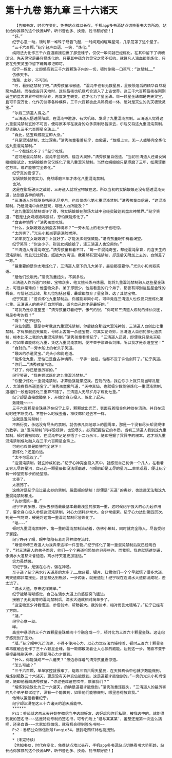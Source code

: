 # 第十九卷 第九章 三十六诸天
        【告知书友，时代在变化，免费站点难以长存，手机app多书源站点切换看书大势所趋，站长给你推荐的这个换源APP，听书音色多、换源、找书都好使！】
       “好。”
       纪宁心意一动，顿时那一堆珠子尽皆飞起，一时间宛如璀璨星河，几乎笼罩了这个屋子。
       “三千六百颗。”纪宁轻声自语，一笑，“炼化。”
       纯阳法力化作三千六百道直接包裹了那些珠子，仅仅一瞬间就已经炼化，在其中留下了魂魄印记。先天灵宝是最容易炼化的，只要其中蕴含的灵宝之灵不抵抗，就算凡人滴血都能炼化，只要在先天灵宝中留下魂魄印记即可。
       纪宁一炼化，立即感应到三千六百颗珠子内的一切，顿时倒吸一口凉气：“这禁制……”
       仿佛天书。
       浩瀚，玄妙，不可测。
       “哼，看到这禁制了吧。”清秀孩童冷傲道，“混沌中也有无数星辰，星辰陨落后的精华自然凝聚为晶核，而在盘古开天地时，这些晶核也机缘巧合进入了上古世界。这三千六百颗晶核在刚刚诞生的盘古世界中得到孕养，再度发生蜕变，这才化为了星金珠。每一颗星金珠都是先天灵宝，且可千变万化，化作刀剑等各种模样，三千六百颗彼此共鸣宛如一体，绝对是天生的先天极致灵宝。”
       “尔后三清道人得之。”
       “三清道人悟透阴阳后，在混沌中遨游，有大机缘，发现了九重混沌禁制。三清道人觉得这九重混沌禁制玄妙不可言，便将原本印在我身的众多禁制尽皆抹去，尔后又将这九重混沌禁制，尽皆融入三千六百颗星金珠上。”
       “自此，这宝珠威能立即大涨。”
       “只是混沌禁制，太过深奥。”清秀孩童看着纪宁，自傲道，“放眼上古，无一人能够完全炼化这九重混沌禁制。”
       “一个都炼化不了？”纪宁吃惊。
       “这可是混沌禁制，混沌中显现的，蕴含大奥妙。”清秀孩童自信道，“当初三清道人还请女娲娘娘尝试之，女娲娘娘也仅仅炼化了第八重混沌禁制。当然女娲娘娘只是琢磨了三年，如果琢磨亿万年，或许能够完全炼化。”
       纪宁真的震惊了。
       女娲娘娘何等实力，竟然琢磨三年才炼化八重混沌禁制。
       也对。
       这是在那场破灭之战前，三寿道人就将宝物放在这。所以当初的女娲娘娘还没有悟透混沌天道，达到盘古神的境界。
       “三清道人将我随身携带无尽岁月，也仅仅炼化第七重混沌禁制。”清秀孩童自信道，“这混沌禁制，乃是混沌中自然显现，哪是人力所能及？”
       “这九重混沌禁制或许了得，可女娲娘娘在那场大战中已经突破达到盘古神境界。”纪宁笑道，“若是让女娲娘娘再尝试，恐怕就能炼化了。”
       “盘古神境界？”清秀孩童吃惊。
       “什么，女娲娘娘达到盘古神境界？”一旁木船上的老头子也吃惊。
       “太厉害了。”光头小和尚更是满脸崇拜。
       “如果我在女娲娘娘手上就好了，才能发挥最强威能。”清秀孩童眼中有着渴望。
       纪宁笑骂：“你这小子，别说女娲娘娘了，连三清道人也没用你。”
       “三清道人有混沌奇宝。”清秀孩童有着不甘，“每一件混沌奇宝，都经混沌孕育，内含天生的混沌禁制，而且无比契合。威能大的离谱。我虽然有混沌禁制，却是后天附加上去的，自然差了一筹。”
       “最重要的是你太难炼化了，三清道人麾下的几大弟子，最后都没要你。”光头小和尚取笑道。
       “是他们没眼光。”清秀孩童扭头，不屑多说。
       三清道人作为道门领袖，宝物众多，他又擅长炼丹炼器，能将九重混沌禁制融入这些星金珠上，可是非常难的！他宝物众多，弟子却很少，他最看重的几个弟子，都曾有得到这些星金珠的机会，可惜经过比较，那几位包括吕祖，最后都放弃了星金珠，选了其他宝物。
       纪宁笑道：“或许炼化九重禁制后，你威能非同小可。可毕竟连三清道人也仅仅只是炼化第七重。三清道人的弟子们自然明白，适合自己的才是最好的。”
       “可我乃是杀道至宝！”清秀孩童盯着纪宁，傲气的很，“你可知三清道人炼制的诛仙剑图，可是参考的我？”
       “啊？”纪宁吃惊。
       “诛仙剑图，便是参考我这九重混沌禁制，尔后结合那四大混沌神剑，三清道人自创出七重禁制。才有那般滔天威能，号称上古第一杀道宝物，可其实论奇妙，三清道人自创的那七道禁制，根本比不上我的九重混沌禁制。”清秀孩童看着纪宁，“三清道人还说，即便我只是先天极致，可如果谁能炼化九重，凭这九重混沌禁制，便不亚于那诛仙剑阵。所以我才是杀道至宝！”
       “自封的。”一旁木船上的老头子笑道。
       “最凶的杀道灵宝。”光头小和尚也道。
       “能炼化九重，恐怕已是盘古神境界，一举手一抬足，怕都不亚于诛仙剑阵了。”纪宁笑道。
       “你们……”清秀孩童气急。
       “好了，你还是很厉害的。”
       纪宁笑道，“我先尝试炼化这九重混沌禁制。”
       “你至少炼化一重混沌禁制，才算勉强能掌控我。否则的话，我在你手上就只能当球乱砸人，太浪费我杀道至宝了。”清秀孩童傲气道，“天神真仙，也就极少数能够炼化一重混沌禁制，道祖们一般也就炼化三重算不错了。三清道人无尽岁月才炼化七重。”
       纪宁却是直接盘膝坐下，开始全身心投入，炼化了起来。
       轰隆隆~~~~
       三千六百颗星金珠悬浮在纪宁上空，颗颗放出光芒，表面有着暗金色神纹在流动，并且在流动时还不断变幻。不管什么时候去看，神纹都和过去不一样。
       这就是混沌禁制！
       不断衍变，永远没有尽头的禁制。就仿佛凡间地球上的圆周率，那是一个没有尽头却没规律的数字。这‘混沌禁制’同样没规律，也没尽头。必须把握住它的本质，当初三清道人看到这九重禁制，顿时震撼惊叹，在混沌中足足参悟了十二万余年，随即把握了冥冥中的根本，这才将九重混沌禁制成功融入在三千六百颗星金珠上。
       可他也仅仅是能够完全记下！
       要炼化？还差的远。
       “太不可思议了。”
       “这混沌禁制，就玄妙成如此。”纪宁心神完全投入其中，就感觉自己仿佛一个凡人，在看着无穷无尽的星河，自己连一颗星辰都没法琢磨透，可眼前却是无尽的星河……单单观看，便让纪宁有一种望而却步的绝望感。
       太美了。
       太震撼了。
       这绝对是纪宁见过最玄妙的禁制，最震撼的禁制！即便是‘天道’的奥妙，也远远无法和这九重混沌禁制相比。
       “先参悟第一重。”
       纪宁不再多想，埋头去参悟最最基本最最浅显的那第一重，这时候纪宁强大的心力起作用了，要全身心投入参悟这混沌禁制，对心力消耗非常大。会非常疲累。纪宁心力达到第四层次，到是一气呵成，硬是将这第一重混沌禁制尽皆炼化了。
       “嗡~~~”
       顿时九重混沌禁制中，第一重的混沌禁制流动着，仿佛小蝌蚪，同时就完全隐入，尽皆受纪宁掌控。
       纪宁睁开了眼，眼中隐隐有着奇异神纹在流转。
       “难怪师傅三寿道人为我弄来这样一件宝物。”纪宁炼化了第一重混沌禁制后就已经明白了，“对三清道人的弟子而言，他们一个个离道祖恐怕也只差些许。而我呢，我也就悟透剑道，像滴水大道都未曾悟透。离水行天道更加遥远。”
       实力虽然强。
       可纪宁强，是强在心力，强在神通。
       至于道？纪宁离水行天道差的太多了……像吕祖、银月、红雪他们一个个早就悟了很多大道，离天道都非常接近，甚至都达到瓶颈，一步跨出，就是道祖！纪宁现在连滴水大道都没成呢，差太远了。
       “滴水大道，原来这样简单。”
       纪宁能够清晰感觉，自己在滴水大道上的感悟突飞猛进。
       接触了无比高等的混沌禁制后，滴水大道就相对简单多了。
       “这宝物至少对我悟道，参悟剑术，帮助甚大。我的剑术，相对而言太粗略了。”纪宁已经有了方向。
       “凝。”
       纪宁心意一动。
       哗。
       高空中悬浮的三千六百颗星金珠瞬间十个融合成一个，顿时化为三百六十颗星金珠。这让纪宁感觉到了压力。
       “凝。”纪宁眼中光芒流转，不得不使用心力，以心力驾驭法力操控着，顿时三百六十颗星金珠再度融合化作了三十六颗星金珠，每一颗都散发着让人心惊的威能。达到这一步，简直不亚于操控最强刑天神，必须使用心力才做到。
       “什么，你能凝成三十六诸天？”旁边悬浮着的清秀孩童震惊道。
       “怎么可能？”
       “三千六百颗，单单掌控就很难了，熔炼三百六周天星辰，在天神真仙中也就少数能做到。熔炼到极致三十六诸天，更是没有天神真仙能做到。这是道祖才能做到的。”一旁的光头小和尚惊叹，随即他看向清秀孩童，“你过去难道在吹牛，欺骗我们？”
       “熔炼到极致化为三十六诸天，的确是道祖才能做到。”清秀孩童连摇头，“三清道人的最厉害的几个弟子都试过了，没有一个能做到，如果他们能够做到，哪里舍得放弃我。”
       他难以置信看着纪宁。
       纪宁却沉浸在这三十六诸天的滔天威能中。
       ******
       Ps1：番茄就这两三天开始在微信当中选取好友，选好后和你们私聊，被我选中的，就能得到我的签名书~~~这是特别专制的签名书，可专门附上‘赠与某某某’，番茄还是第一次这么搞呢，还亲自寄~~~大家加我微信，就有机会得到签名书啦~~
       Ps2：番茄公众微信账号fanqie34，搜我吃西红柿也能搜到。
       *
       *（未完待续）
       【告知书友，时代在变化，免费站点难以长存，手机app多书源站点切换看书大势所趋，站长给你推荐的这个换源APP，听书音色多、换源、找书都好使！】